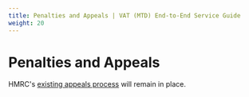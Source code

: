 ```yaml
---
title: Penalties and Appeals | VAT (MTD) End-to-End Service Guide
weight: 20
---
```


<!--- Section owner: MTD Programme --->

# Penalties and Appeals

HMRC's [existing appeals process](https://www.gov.uk/tax-appeals/penalty) will remain in place.
